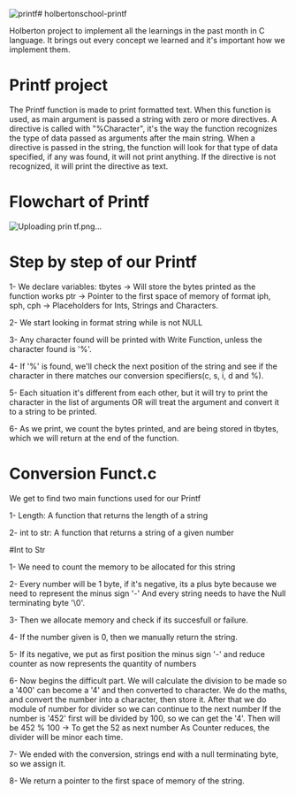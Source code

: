 ![printf](https://github.com/user-attachments/assets/c63d9f06-8654-4151-8221-d62666f48220)# holbertonschool-printf

Holberton project to implement all the learnings in the past month in C language.
It brings out every concept we learned and it's important how we implement them.

# Printf project

The Printf function is made to print formatted text.
When this function is used, as main argument is passed a string with zero or more directives.
A directive is called with "%Character", it's the way the function recognizes the type of data passed as arguments
after the main string.
When a directive is passed in the string, the function will look for that type of data specified, if any was found,
it will not print anything. If the directive is not recognized, it will print the directive as text.

# Flowchart of Printf
![Uploading prin<mxfile host="app.diagrams.net" modified="2024-07-19T16:52:50.203Z" agent="Mozilla/5.0 (Windows NT 10.0; Win64; x64) AppleWebKit/537.36 (KHTML, like Gecko) Chrome/126.0.0.0 Safari/537.36" etag="BnB1iRCa8UjUf_iKleKV" version="24.6.5" type="google">
  <diagram id="C5RBs43oDa-KdzZeNtuy" name="Page-1">
    <mxGraphModel grid="1" page="1" gridSize="10" guides="1" tooltips="1" connect="1" arrows="1" fold="1" pageScale="1" pageWidth="827" pageHeight="1169" math="0" shadow="0">
      <root>
        <mxCell id="WIyWlLk6GJQsqaUBKTNV-0" />
        <mxCell id="WIyWlLk6GJQsqaUBKTNV-1" parent="WIyWlLk6GJQsqaUBKTNV-0" />
        <mxCell id="WIyWlLk6GJQsqaUBKTNV-2" value="" style="rounded=0;html=1;jettySize=auto;orthogonalLoop=1;fontSize=11;endArrow=block;endFill=0;endSize=8;strokeWidth=1;shadow=0;labelBackgroundColor=none;edgeStyle=orthogonalEdgeStyle;" edge="1" parent="WIyWlLk6GJQsqaUBKTNV-1">
          <mxGeometry relative="1" as="geometry">
            <mxPoint x="219.5" y="80" as="sourcePoint" />
            <mxPoint x="219.5" y="170" as="targetPoint" />
          </mxGeometry>
        </mxCell>
        <mxCell id="WIyWlLk6GJQsqaUBKTNV-3" value="&lt;font style=&quot;font-size: 18px;&quot;&gt;Entry point&lt;/font&gt;" style="rounded=1;whiteSpace=wrap;html=1;fontSize=12;glass=0;strokeWidth=1;shadow=0;fillColor=#DBFFFE;" vertex="1" parent="WIyWlLk6GJQsqaUBKTNV-1">
          <mxGeometry x="160" y="80" width="120" height="40" as="geometry" />
        </mxCell>
        <mxCell id="WIyWlLk6GJQsqaUBKTNV-8" value="True" style="rounded=0;html=1;jettySize=auto;orthogonalLoop=1;fontSize=11;endArrow=block;endFill=0;endSize=8;strokeWidth=1;shadow=0;labelBackgroundColor=none;edgeStyle=orthogonalEdgeStyle;" edge="1" parent="WIyWlLk6GJQsqaUBKTNV-1">
          <mxGeometry x="0.0588" y="-19" relative="1" as="geometry">
            <mxPoint as="offset" />
            <mxPoint x="219.5" y="570" as="sourcePoint" />
            <mxPoint x="220" y="670" as="targetPoint" />
            <Array as="points">
              <mxPoint x="220" y="670" />
              <mxPoint x="220" y="670" />
            </Array>
          </mxGeometry>
        </mxCell>
        <mxCell id="WIyWlLk6GJQsqaUBKTNV-11" value="&lt;font style=&quot;font-size: 18px;&quot;&gt;Return Tbytes&lt;/font&gt;" style="rounded=1;whiteSpace=wrap;html=1;fontSize=12;glass=0;strokeWidth=1;shadow=0;fillColor=#DBFFFE;" vertex="1" parent="WIyWlLk6GJQsqaUBKTNV-1">
          <mxGeometry x="160" y="670" width="120" height="40" as="geometry" />
        </mxCell>
        <mxCell id="O3UatcxzKXsJh77SpwCC-0" value="&lt;font style=&quot;font-size: 14px;&quot;&gt;tbytes -&amp;gt; Counter of Bytes&lt;br&gt;ptr -&amp;gt; Pointer to Format&lt;/font&gt;" style="rounded=0;whiteSpace=wrap;html=1;fillColor=#CCFFCC;" vertex="1" parent="WIyWlLk6GJQsqaUBKTNV-1">
          <mxGeometry x="120" y="170" width="200" height="60" as="geometry" />
        </mxCell>
        <mxCell id="O3UatcxzKXsJh77SpwCC-1" value="" style="rounded=0;html=1;jettySize=auto;orthogonalLoop=1;fontSize=11;endArrow=block;endFill=0;endSize=8;strokeWidth=1;shadow=0;labelBackgroundColor=none;edgeStyle=orthogonalEdgeStyle;" edge="1" parent="WIyWlLk6GJQsqaUBKTNV-1">
          <mxGeometry relative="1" as="geometry">
            <mxPoint x="219.5" y="230" as="sourcePoint" />
            <mxPoint x="220" y="280" as="targetPoint" />
          </mxGeometry>
        </mxCell>
        <mxCell id="O3UatcxzKXsJh77SpwCC-8" value="" style="edgeStyle=orthogonalEdgeStyle;rounded=0;orthogonalLoop=1;jettySize=auto;html=1;" edge="1" parent="WIyWlLk6GJQsqaUBKTNV-1" source="O3UatcxzKXsJh77SpwCC-2" target="O3UatcxzKXsJh77SpwCC-5">
          <mxGeometry relative="1" as="geometry" />
        </mxCell>
        <mxCell id="O3UatcxzKXsJh77SpwCC-2" value="&lt;font style=&quot;font-size: 14px;&quot;&gt;iph -&amp;gt; Int placeholder&lt;br&gt;sph -&amp;gt; String placeholder&lt;br&gt;cph -&amp;gt; Char placeholder&lt;/font&gt;" style="rounded=0;whiteSpace=wrap;html=1;fillColor=#CCFFCC;" vertex="1" parent="WIyWlLk6GJQsqaUBKTNV-1">
          <mxGeometry x="120" y="280" width="200" height="80" as="geometry" />
        </mxCell>
        <mxCell id="O3UatcxzKXsJh77SpwCC-4" value="" style="rounded=0;html=1;jettySize=auto;orthogonalLoop=1;fontSize=11;endArrow=block;endFill=0;endSize=8;strokeWidth=1;shadow=0;labelBackgroundColor=none;edgeStyle=orthogonalEdgeStyle;" edge="1" parent="WIyWlLk6GJQsqaUBKTNV-1">
          <mxGeometry relative="1" as="geometry">
            <mxPoint x="219.5" y="360" as="sourcePoint" />
            <mxPoint x="220" y="410" as="targetPoint" />
          </mxGeometry>
        </mxCell>
        <mxCell id="O3UatcxzKXsJh77SpwCC-5" value="&lt;font style=&quot;font-size: 18px;&quot;&gt;*ptr != &#39;\0&#39;&lt;br&gt;ptr != NULL&lt;/font&gt;" style="rhombus;whiteSpace=wrap;html=1;fillColor=#99CCFF;" vertex="1" parent="WIyWlLk6GJQsqaUBKTNV-1">
          <mxGeometry x="140" y="410" width="160" height="160" as="geometry" />
        </mxCell>
        <mxCell id="O3UatcxzKXsJh77SpwCC-9" value="" style="rounded=0;html=1;jettySize=auto;orthogonalLoop=1;fontSize=11;endArrow=block;endFill=0;endSize=8;strokeWidth=1;shadow=0;labelBackgroundColor=none;edgeStyle=orthogonalEdgeStyle;" edge="1" parent="WIyWlLk6GJQsqaUBKTNV-1" source="O3UatcxzKXsJh77SpwCC-5">
          <mxGeometry relative="1" as="geometry">
            <mxPoint x="400" y="490" as="sourcePoint" />
            <mxPoint x="380" y="490" as="targetPoint" />
          </mxGeometry>
        </mxCell>
        <mxCell id="O3UatcxzKXsJh77SpwCC-10" value="False" style="edgeLabel;html=1;align=center;verticalAlign=middle;resizable=0;points=[];" connectable="0" vertex="1" parent="O3UatcxzKXsJh77SpwCC-9">
          <mxGeometry x="-0.2036" y="1" relative="1" as="geometry">
            <mxPoint as="offset" />
          </mxGeometry>
        </mxCell>
        <mxCell id="O3UatcxzKXsJh77SpwCC-12" value="&lt;font style=&quot;font-size: 18px;&quot;&gt;*ptr == &#39;%&#39;&lt;/font&gt;" style="rhombus;whiteSpace=wrap;html=1;fillColor=#99CCFF;" vertex="1" parent="WIyWlLk6GJQsqaUBKTNV-1">
          <mxGeometry x="380" y="420" width="156" height="140" as="geometry" />
        </mxCell>
        <mxCell id="O3UatcxzKXsJh77SpwCC-13" value="" style="rounded=0;html=1;jettySize=auto;orthogonalLoop=1;fontSize=11;endArrow=block;endFill=0;endSize=8;strokeWidth=1;shadow=0;labelBackgroundColor=none;edgeStyle=orthogonalEdgeStyle;" edge="1" parent="WIyWlLk6GJQsqaUBKTNV-1" target="O3UatcxzKXsJh77SpwCC-15">
          <mxGeometry relative="1" as="geometry">
            <mxPoint x="457.5" y="560" as="sourcePoint" />
            <mxPoint x="340" y="600" as="targetPoint" />
            <Array as="points">
              <mxPoint x="458" y="640" />
            </Array>
          </mxGeometry>
        </mxCell>
        <mxCell id="O3UatcxzKXsJh77SpwCC-14" value="False" style="edgeLabel;html=1;align=center;verticalAlign=middle;resizable=0;points=[];" connectable="0" vertex="1" parent="O3UatcxzKXsJh77SpwCC-13">
          <mxGeometry x="-0.329" y="-3" relative="1" as="geometry">
            <mxPoint x="3" y="8" as="offset" />
          </mxGeometry>
        </mxCell>
        <mxCell id="O3UatcxzKXsJh77SpwCC-15" value="write(1, ptr, 1)&lt;br&gt;tbytes++" style="rounded=0;whiteSpace=wrap;html=1;fillColor=#CCFFCC;" vertex="1" parent="WIyWlLk6GJQsqaUBKTNV-1">
          <mxGeometry x="290" y="610" width="120" height="60" as="geometry" />
        </mxCell>
        <mxCell id="O3UatcxzKXsJh77SpwCC-16" value="" style="rounded=0;html=1;jettySize=auto;orthogonalLoop=1;fontSize=11;endArrow=block;endFill=0;endSize=8;strokeWidth=1;shadow=0;labelBackgroundColor=none;edgeStyle=orthogonalEdgeStyle;exitX=1;exitY=0.5;exitDx=0;exitDy=0;" edge="1" parent="WIyWlLk6GJQsqaUBKTNV-1" source="O3UatcxzKXsJh77SpwCC-12" target="O3UatcxzKXsJh77SpwCC-51">
          <mxGeometry relative="1" as="geometry">
            <mxPoint x="550" y="530" as="sourcePoint" />
            <mxPoint x="558" y="470" as="targetPoint" />
            <Array as="points">
              <mxPoint x="536" y="450" />
            </Array>
          </mxGeometry>
        </mxCell>
        <mxCell id="O3UatcxzKXsJh77SpwCC-17" value="True" style="edgeLabel;html=1;align=center;verticalAlign=middle;resizable=0;points=[];" connectable="0" vertex="1" parent="O3UatcxzKXsJh77SpwCC-16">
          <mxGeometry x="-0.2036" y="1" relative="1" as="geometry">
            <mxPoint as="offset" />
          </mxGeometry>
        </mxCell>
        <mxCell id="O3UatcxzKXsJh77SpwCC-18" value="cph = va_arg(ap, int)&lt;br&gt;write(1, &amp;amp;cph, 1)&lt;div&gt;tbytes++&lt;/div&gt;" style="rounded=0;whiteSpace=wrap;html=1;fillColor=#CCFFCC;" vertex="1" parent="WIyWlLk6GJQsqaUBKTNV-1">
          <mxGeometry x="354" y="700" width="120" height="60" as="geometry" />
        </mxCell>
        <mxCell id="O3UatcxzKXsJh77SpwCC-19" value="&lt;font style=&quot;font-size: 14px;&quot;&gt;sph = va_arg(ap, char *)&lt;/font&gt;" style="rounded=0;whiteSpace=wrap;html=1;fillColor=#CCFFCC;" vertex="1" parent="WIyWlLk6GJQsqaUBKTNV-1">
          <mxGeometry x="490" y="700" width="120" height="60" as="geometry" />
        </mxCell>
        <mxCell id="O3UatcxzKXsJh77SpwCC-20" value="cph = &#39;%&#39;&lt;br&gt;write(1, &amp;amp;cph, 1)&lt;br&gt;tbytes++" style="rounded=0;whiteSpace=wrap;html=1;fillColor=#CCFFCC;" vertex="1" parent="WIyWlLk6GJQsqaUBKTNV-1">
          <mxGeometry x="630" y="700" width="120" height="60" as="geometry" />
        </mxCell>
        <mxCell id="O3UatcxzKXsJh77SpwCC-21" value="iph = va_arg(ap, int)&lt;br&gt;sph =int_to_str(iph)" style="rounded=0;whiteSpace=wrap;html=1;fillColor=#CCFFCC;" vertex="1" parent="WIyWlLk6GJQsqaUBKTNV-1">
          <mxGeometry x="630" y="600" width="120" height="60" as="geometry" />
        </mxCell>
        <mxCell id="O3UatcxzKXsJh77SpwCC-22" value="cph = &#39;%&#39;&lt;br&gt;write(1, &amp;amp;cph, 1)&lt;br&gt;tbytes++&lt;br&gt;ptr--" style="rounded=0;whiteSpace=wrap;html=1;fillColor=#CCFFCC;" vertex="1" parent="WIyWlLk6GJQsqaUBKTNV-1">
          <mxGeometry x="630" y="510" width="120" height="60" as="geometry" />
        </mxCell>
        <mxCell id="O3UatcxzKXsJh77SpwCC-23" value="" style="endArrow=classic;html=1;rounded=0;entryX=0;entryY=0.5;entryDx=0;entryDy=0;" edge="1" parent="WIyWlLk6GJQsqaUBKTNV-1" target="O3UatcxzKXsJh77SpwCC-22">
          <mxGeometry width="50" height="50" relative="1" as="geometry">
            <mxPoint x="536" y="610" as="sourcePoint" />
            <mxPoint x="586" y="560" as="targetPoint" />
          </mxGeometry>
        </mxCell>
        <mxCell id="O3UatcxzKXsJh77SpwCC-34" value="Default" style="edgeLabel;html=1;align=center;verticalAlign=middle;resizable=0;points=[];" connectable="0" vertex="1" parent="O3UatcxzKXsJh77SpwCC-23">
          <mxGeometry x="-0.0204" y="-2" relative="1" as="geometry">
            <mxPoint y="-1" as="offset" />
          </mxGeometry>
        </mxCell>
        <mxCell id="O3UatcxzKXsJh77SpwCC-26" value="" style="endArrow=classic;html=1;rounded=0;entryX=-0.017;entryY=0.633;entryDx=0;entryDy=0;entryPerimeter=0;" edge="1" parent="WIyWlLk6GJQsqaUBKTNV-1" target="O3UatcxzKXsJh77SpwCC-21">
          <mxGeometry width="50" height="50" relative="1" as="geometry">
            <mxPoint x="540" y="610" as="sourcePoint" />
            <mxPoint x="640" y="550" as="targetPoint" />
          </mxGeometry>
        </mxCell>
        <mxCell id="O3UatcxzKXsJh77SpwCC-33" value="Case d, i" style="edgeLabel;html=1;align=center;verticalAlign=middle;resizable=0;points=[];" connectable="0" vertex="1" parent="O3UatcxzKXsJh77SpwCC-26">
          <mxGeometry x="-0.0202" relative="1" as="geometry">
            <mxPoint as="offset" />
          </mxGeometry>
        </mxCell>
        <mxCell id="O3UatcxzKXsJh77SpwCC-27" value="" style="endArrow=classic;html=1;rounded=0;entryX=0.5;entryY=0;entryDx=0;entryDy=0;" edge="1" parent="WIyWlLk6GJQsqaUBKTNV-1" target="O3UatcxzKXsJh77SpwCC-20">
          <mxGeometry width="50" height="50" relative="1" as="geometry">
            <mxPoint x="540" y="610" as="sourcePoint" />
            <mxPoint x="650" y="560" as="targetPoint" />
          </mxGeometry>
        </mxCell>
        <mxCell id="O3UatcxzKXsJh77SpwCC-32" value="Case %" style="edgeLabel;html=1;align=center;verticalAlign=middle;resizable=0;points=[];" connectable="0" vertex="1" parent="O3UatcxzKXsJh77SpwCC-27">
          <mxGeometry x="0.0196" y="1" relative="1" as="geometry">
            <mxPoint as="offset" />
          </mxGeometry>
        </mxCell>
        <mxCell id="O3UatcxzKXsJh77SpwCC-28" value="" style="endArrow=classic;html=1;rounded=0;entryX=0.442;entryY=-0.033;entryDx=0;entryDy=0;entryPerimeter=0;" edge="1" parent="WIyWlLk6GJQsqaUBKTNV-1" target="O3UatcxzKXsJh77SpwCC-19">
          <mxGeometry width="50" height="50" relative="1" as="geometry">
            <mxPoint x="540" y="610" as="sourcePoint" />
            <mxPoint x="660" y="570" as="targetPoint" />
          </mxGeometry>
        </mxCell>
        <mxCell id="O3UatcxzKXsJh77SpwCC-31" value="Case s" style="edgeLabel;html=1;align=center;verticalAlign=middle;resizable=0;points=[];" connectable="0" vertex="1" parent="O3UatcxzKXsJh77SpwCC-28">
          <mxGeometry x="0.0432" y="-3" relative="1" as="geometry">
            <mxPoint as="offset" />
          </mxGeometry>
        </mxCell>
        <mxCell id="O3UatcxzKXsJh77SpwCC-29" value="" style="endArrow=classic;html=1;rounded=0;entryX=0.5;entryY=0;entryDx=0;entryDy=0;" edge="1" parent="WIyWlLk6GJQsqaUBKTNV-1" target="O3UatcxzKXsJh77SpwCC-18">
          <mxGeometry width="50" height="50" relative="1" as="geometry">
            <mxPoint x="540" y="610" as="sourcePoint" />
            <mxPoint x="670" y="580" as="targetPoint" />
          </mxGeometry>
        </mxCell>
        <mxCell id="O3UatcxzKXsJh77SpwCC-30" value="Case c" style="edgeLabel;html=1;align=center;verticalAlign=middle;resizable=0;points=[];" connectable="0" vertex="1" parent="O3UatcxzKXsJh77SpwCC-29">
          <mxGeometry x="0.0045" y="2" relative="1" as="geometry">
            <mxPoint as="offset" />
          </mxGeometry>
        </mxCell>
        <mxCell id="O3UatcxzKXsJh77SpwCC-37" value="" style="endArrow=classic;html=1;rounded=0;exitX=0.5;exitY=1;exitDx=0;exitDy=0;entryX=0.5;entryY=0;entryDx=0;entryDy=0;" edge="1" parent="WIyWlLk6GJQsqaUBKTNV-1" source="O3UatcxzKXsJh77SpwCC-19">
          <mxGeometry width="50" height="50" relative="1" as="geometry">
            <mxPoint x="530" y="670" as="sourcePoint" />
            <mxPoint x="550" y="800" as="targetPoint" />
          </mxGeometry>
        </mxCell>
        <mxCell id="O3UatcxzKXsJh77SpwCC-38" value="" style="endArrow=classic;html=1;rounded=0;exitX=1;exitY=0.5;exitDx=0;exitDy=0;entryX=0.5;entryY=0;entryDx=0;entryDy=0;" edge="1" parent="WIyWlLk6GJQsqaUBKTNV-1" source="O3UatcxzKXsJh77SpwCC-21">
          <mxGeometry width="50" height="50" relative="1" as="geometry">
            <mxPoint x="560" y="770" as="sourcePoint" />
            <mxPoint x="550" y="800" as="targetPoint" />
            <Array as="points">
              <mxPoint x="780" y="630" />
              <mxPoint x="780" y="800" />
            </Array>
          </mxGeometry>
        </mxCell>
        <mxCell id="O3UatcxzKXsJh77SpwCC-39" value="!sph" style="rhombus;whiteSpace=wrap;html=1;fillColor=#99CCFF;" vertex="1" parent="WIyWlLk6GJQsqaUBKTNV-1">
          <mxGeometry x="510" y="800" width="80" height="80" as="geometry" />
        </mxCell>
        <mxCell id="O3UatcxzKXsJh77SpwCC-40" value="" style="endArrow=classic;html=1;rounded=0;exitX=0.5;exitY=1;exitDx=0;exitDy=0;" edge="1" parent="WIyWlLk6GJQsqaUBKTNV-1" source="O3UatcxzKXsJh77SpwCC-39">
          <mxGeometry width="50" height="50" relative="1" as="geometry">
            <mxPoint x="530" y="670" as="sourcePoint" />
            <mxPoint x="550" y="920" as="targetPoint" />
          </mxGeometry>
        </mxCell>
        <mxCell id="O3UatcxzKXsJh77SpwCC-41" value="true" style="edgeLabel;html=1;align=center;verticalAlign=middle;resizable=0;points=[];" connectable="0" vertex="1" parent="O3UatcxzKXsJh77SpwCC-40">
          <mxGeometry y="-1" relative="1" as="geometry">
            <mxPoint as="offset" />
          </mxGeometry>
        </mxCell>
        <mxCell id="O3UatcxzKXsJh77SpwCC-42" value="sph = &quot;(null)&quot;" style="rounded=0;whiteSpace=wrap;html=1;fillColor=#CCFFCC;" vertex="1" parent="WIyWlLk6GJQsqaUBKTNV-1">
          <mxGeometry x="510" y="920" width="80" height="40" as="geometry" />
        </mxCell>
        <mxCell id="O3UatcxzKXsJh77SpwCC-43" value="" style="endArrow=classic;html=1;rounded=0;exitX=1;exitY=0.5;exitDx=0;exitDy=0;" edge="1" parent="WIyWlLk6GJQsqaUBKTNV-1" source="O3UatcxzKXsJh77SpwCC-39">
          <mxGeometry width="50" height="50" relative="1" as="geometry">
            <mxPoint x="530" y="670" as="sourcePoint" />
            <mxPoint x="630" y="840" as="targetPoint" />
          </mxGeometry>
        </mxCell>
        <mxCell id="O3UatcxzKXsJh77SpwCC-44" value="write(1, sph, length(sph))&lt;br&gt;tbytes += length(sph)&lt;br&gt;free(sph)" style="rounded=0;whiteSpace=wrap;html=1;fillColor=#CCFFCC;" vertex="1" parent="WIyWlLk6GJQsqaUBKTNV-1">
          <mxGeometry x="630" y="802.5" width="130" height="75" as="geometry" />
        </mxCell>
        <mxCell id="O3UatcxzKXsJh77SpwCC-45" value="" style="endArrow=classic;html=1;rounded=0;exitX=1;exitY=0.5;exitDx=0;exitDy=0;entryX=0.5;entryY=1;entryDx=0;entryDy=0;" edge="1" parent="WIyWlLk6GJQsqaUBKTNV-1" source="O3UatcxzKXsJh77SpwCC-42" target="O3UatcxzKXsJh77SpwCC-44">
          <mxGeometry width="50" height="50" relative="1" as="geometry">
            <mxPoint x="530" y="670" as="sourcePoint" />
            <mxPoint x="580" y="620" as="targetPoint" />
            <Array as="points">
              <mxPoint x="695" y="940" />
            </Array>
          </mxGeometry>
        </mxCell>
        <mxCell id="O3UatcxzKXsJh77SpwCC-46" value="" style="endArrow=classic;html=1;rounded=0;exitX=0.5;exitY=1;exitDx=0;exitDy=0;entryX=0.5;entryY=0;entryDx=0;entryDy=0;" edge="1" parent="WIyWlLk6GJQsqaUBKTNV-1" source="O3UatcxzKXsJh77SpwCC-18" target="O3UatcxzKXsJh77SpwCC-5">
          <mxGeometry width="50" height="50" relative="1" as="geometry">
            <mxPoint x="530" y="670" as="sourcePoint" />
            <mxPoint x="800" y="400" as="targetPoint" />
            <Array as="points">
              <mxPoint x="414" y="1000" />
              <mxPoint x="800" y="1000" />
              <mxPoint x="800" y="410" />
            </Array>
          </mxGeometry>
        </mxCell>
        <mxCell id="O3UatcxzKXsJh77SpwCC-47" value="" style="endArrow=classic;html=1;rounded=0;exitX=0.5;exitY=1;exitDx=0;exitDy=0;" edge="1" parent="WIyWlLk6GJQsqaUBKTNV-1">
          <mxGeometry width="50" height="50" relative="1" as="geometry">
            <mxPoint x="349.5" y="670" as="sourcePoint" />
            <mxPoint x="420" y="1000" as="targetPoint" />
            <Array as="points">
              <mxPoint x="350" y="1000" />
            </Array>
          </mxGeometry>
        </mxCell>
        <mxCell id="O3UatcxzKXsJh77SpwCC-48" value="" style="endArrow=classic;html=1;rounded=0;exitX=1;exitY=0.5;exitDx=0;exitDy=0;" edge="1" parent="WIyWlLk6GJQsqaUBKTNV-1" source="O3UatcxzKXsJh77SpwCC-44">
          <mxGeometry width="50" height="50" relative="1" as="geometry">
            <mxPoint x="530" y="670" as="sourcePoint" />
            <mxPoint x="800" y="820" as="targetPoint" />
            <Array as="points">
              <mxPoint x="800" y="840" />
            </Array>
          </mxGeometry>
        </mxCell>
        <mxCell id="O3UatcxzKXsJh77SpwCC-49" value="" style="endArrow=classic;html=1;rounded=0;exitX=1;exitY=0.5;exitDx=0;exitDy=0;" edge="1" parent="WIyWlLk6GJQsqaUBKTNV-1" source="O3UatcxzKXsJh77SpwCC-20">
          <mxGeometry width="50" height="50" relative="1" as="geometry">
            <mxPoint x="530" y="670" as="sourcePoint" />
            <mxPoint x="800" y="730" as="targetPoint" />
          </mxGeometry>
        </mxCell>
        <mxCell id="O3UatcxzKXsJh77SpwCC-50" value="" style="endArrow=classic;html=1;rounded=0;exitX=1;exitY=0.5;exitDx=0;exitDy=0;" edge="1" parent="WIyWlLk6GJQsqaUBKTNV-1" source="O3UatcxzKXsJh77SpwCC-22">
          <mxGeometry width="50" height="50" relative="1" as="geometry">
            <mxPoint x="530" y="670" as="sourcePoint" />
            <mxPoint x="800" y="510" as="targetPoint" />
            <Array as="points">
              <mxPoint x="800" y="540" />
            </Array>
          </mxGeometry>
        </mxCell>
        <mxCell id="O3UatcxzKXsJh77SpwCC-51" value="*(ptr + 1) == &#39;\0&#39;" style="rhombus;whiteSpace=wrap;html=1;fillColor=#99CCFF;" vertex="1" parent="WIyWlLk6GJQsqaUBKTNV-1">
          <mxGeometry x="560" y="410" width="76" height="80" as="geometry" />
        </mxCell>
        <mxCell id="O3UatcxzKXsJh77SpwCC-52" value="" style="endArrow=classic;html=1;rounded=0;exitX=1;exitY=0.5;exitDx=0;exitDy=0;" edge="1" parent="WIyWlLk6GJQsqaUBKTNV-1" source="O3UatcxzKXsJh77SpwCC-51">
          <mxGeometry width="50" height="50" relative="1" as="geometry">
            <mxPoint x="500" y="650" as="sourcePoint" />
            <mxPoint x="690" y="450" as="targetPoint" />
          </mxGeometry>
        </mxCell>
        <mxCell id="O3UatcxzKXsJh77SpwCC-53" value="True" style="edgeLabel;html=1;align=center;verticalAlign=middle;resizable=0;points=[];" connectable="0" vertex="1" parent="O3UatcxzKXsJh77SpwCC-52">
          <mxGeometry x="-0.037" y="-1" relative="1" as="geometry">
            <mxPoint as="offset" />
          </mxGeometry>
        </mxCell>
        <mxCell id="O3UatcxzKXsJh77SpwCC-54" value="&lt;font style=&quot;font-size: 18px;&quot;&gt;Return -1&lt;/font&gt;" style="rounded=1;whiteSpace=wrap;html=1;fontSize=12;glass=0;strokeWidth=1;shadow=0;fillColor=#DBFFFE;" vertex="1" parent="WIyWlLk6GJQsqaUBKTNV-1">
          <mxGeometry x="690" y="430" width="90" height="40" as="geometry" />
        </mxCell>
        <mxCell id="O3UatcxzKXsJh77SpwCC-55" value="" style="endArrow=classic;html=1;rounded=0;exitX=0.5;exitY=1;exitDx=0;exitDy=0;" edge="1" parent="WIyWlLk6GJQsqaUBKTNV-1" source="O3UatcxzKXsJh77SpwCC-51">
          <mxGeometry width="50" height="50" relative="1" as="geometry">
            <mxPoint x="500" y="650" as="sourcePoint" />
            <mxPoint x="540" y="610" as="targetPoint" />
          </mxGeometry>
        </mxCell>
        <mxCell id="O3UatcxzKXsJh77SpwCC-56" value="False" style="edgeLabel;html=1;align=center;verticalAlign=middle;resizable=0;points=[];" connectable="0" vertex="1" parent="O3UatcxzKXsJh77SpwCC-55">
          <mxGeometry x="-0.1202" y="3" relative="1" as="geometry">
            <mxPoint as="offset" />
          </mxGeometry>
        </mxCell>
      </root>
    </mxGraphModel>
  </diagram>
</mxfile>
tf.png…]()

# Step by step of our Printf

1- We declare variables:
	tbytes -> Will store the bytes printed as the function works
	ptr -> Pointer to the first space of memory of format
	iph, sph, cph -> Placeholders for Ints, Strings and Characters.

2- We start looking in format string while is not NULL

3- Any character found will be printed with Write Function, unless the character found is '%'.

4- If '%' is found, we'll check the next position of the string and see if the character in there
	matches our conversion specifiers(c, s, i, d and %).

5- Each situation it's different from each other, but it will try to print the character in the list of arguments
	OR will treat the argument and convert it to a string to be printed.

6- As we print, we count the bytes printed, and are being stored in tbytes, which we will return at the end of the function.

# Conversion Funct.c

We get to find two main functions used for our Printf

1- Length: A function that returns the length of a string

2- int to str: A function that returns a string of a given number

#Int to Str

1- We need to count the memory to be allocated for this string

2- Every number will be 1 byte, if it's negative, its a plus byte because we need to represent the minus sign '-'
	And every string needs to have the Null terminating byte '\0'.

3- Then we allocate memory and check if its succesfull or failure.

4- If the number given is 0, then we manually return the string.

5- If its negative, we put as first position the minus sign '-' and reduce counter as now represents the quantity of numbers

6- Now begins the difficult part.
	We will calculate the division to be made so a '400' can become a '4' and then converted to character.
	We do the maths, and convert the number into a character, then store it.
	After that we do module of number for divider so we can continue to the next number
	If the number is '452' first will be divided by 100, so we can get the '4'.
	Then will be 452 % 100 -> To get the 52 as next number
	As Counter reduces, the divider will be minor each time.

7- We ended with the conversion, strings end with a null terminating byte, so we assign it.

8- We return a pointer to the first space of memory of the string.
